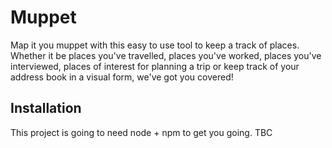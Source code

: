 Muppet
======

Map it you muppet with this easy to use tool to keep a track of places. Whether
it be places you've travelled, places you've worked, places you've interviewed,
places of interest for planning a trip or keep track of your address book in a
visual form, we've got you covered!

Installation
------------

This project is going to need node + npm to get you going. TBC